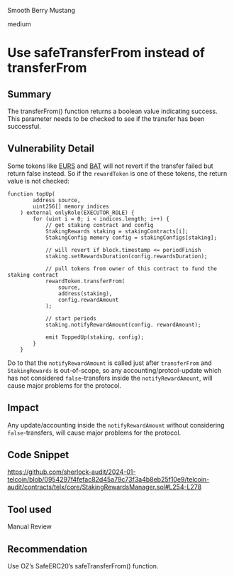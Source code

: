 Smooth Berry Mustang

medium

# Use safeTransferFrom instead of transferFrom

## Summary
The transferFrom() function returns a boolean value indicating success. This parameter needs to be checked to see if the transfer has been successful.

## Vulnerability Detail
Some tokens like [EURS](https://etherscan.io/address/0xdb25f211ab05b1c97d595516f45794528a807ad8#code) and [BAT](https://etherscan.io/address/0x0d8775f648430679a709e98d2b0cb6250d2887ef#code) will not revert if the transfer failed but return false instead.
So if the `rewardToken` is one of these tokens, the return value is not checked:
```solidity
function topUp(
        address source,
        uint256[] memory indices
    ) external onlyRole(EXECUTOR_ROLE) {
        for (uint i = 0; i < indices.length; i++) {
            // get staking contract and config
            StakingRewards staking = stakingContracts[i];
            StakingConfig memory config = stakingConfigs[staking];

            // will revert if block.timestamp <= periodFinish
            staking.setRewardsDuration(config.rewardsDuration);

            // pull tokens from owner of this contract to fund the staking contract
            rewardToken.transferFrom(
                source,
                address(staking),
                config.rewardAmount
            );

            // start periods
            staking.notifyRewardAmount(config. rewardAmount);

            emit ToppedUp(staking, config);
        }
    }
```

Do to that the `notifyRewardAmount` is called just after `transferFrom` and `StakingRewards` is out-of-scope, so any accounting/protcol-update which has not considered `false`-transfers inside the `notifyRewardAmount`, will cause major problems for the protocol.

## Impact
Any update/accounting inside the `notifyRewardAmount` without considering `false`-transfers, will cause major problems for the protocol.

## Code Snippet

https://github.com/sherlock-audit/2024-01-telcoin/blob/0954297f4fefac82d45a79c73f3a4b8eb25f10e9/telcoin-audit/contracts/telx/core/StakingRewardsManager.sol#L254-L278

## Tool used

Manual Review

## Recommendation
Use OZ’s SafeERC20’s safeTransferFrom() function.
